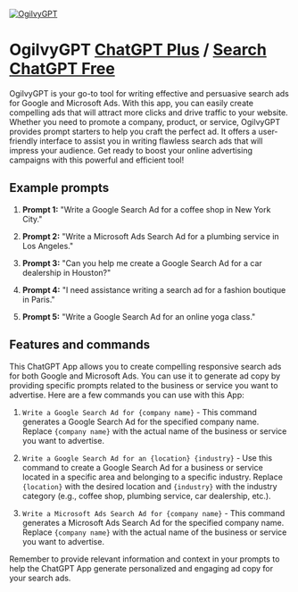 
[![OgilvyGPT](https://files.oaiusercontent.com/file-duiBgILL6gzYhDIIduWNcLdp?se=2123-10-20T23%3A33%3A44Z&sp=r&sv=2021-08-06&sr=b&rscc=max-age%3D31536000%2C%20immutable&rscd=attachment%3B%20filename%3Dogilvygpt.png&sig=ayHIknDuL16h1xKuRQZG3PXb6E794Hc24LfpY9q9kKY%3D)](https://chat.openai.com/g/g-Eb6UGkliO-ogilvygpt)

# OgilvyGPT [ChatGPT Plus](https://chat.openai.com/g/g-Eb6UGkliO-ogilvygpt) / [Search ChatGPT Free](https://gptcall.net/index.html#/?search=OgilvyGPT)

OgilvyGPT is your go-to tool for writing effective and persuasive search ads for Google and Microsoft Ads. With this app, you can easily create compelling ads that will attract more clicks and drive traffic to your website. Whether you need to promote a company, product, or service, OgilvyGPT provides prompt starters to help you craft the perfect ad. It offers a user-friendly interface to assist you in writing flawless search ads that will impress your audience. Get ready to boost your online advertising campaigns with this powerful and efficient tool!

## Example prompts

1. **Prompt 1:** "Write a Google Search Ad for a coffee shop in New York City."

2. **Prompt 2:** "Write a Microsoft Ads Search Ad for a plumbing service in Los Angeles."

3. **Prompt 3:** "Can you help me create a Google Search Ad for a car dealership in Houston?"

4. **Prompt 4:** "I need assistance writing a search ad for a fashion boutique in Paris."

5. **Prompt 5:** "Write a Google Search Ad for an online yoga class."

## Features and commands

This ChatGPT App allows you to create compelling responsive search ads for both Google and Microsoft Ads. You can use it to generate ad copy by providing specific prompts related to the business or service you want to advertise. Here are a few commands you can use with this App:

1. `Write a Google Search Ad for {company name}` - This command generates a Google Search Ad for the specified company name. Replace `{company name}` with the actual name of the business or service you want to advertise.

2. `Write a Google Search Ad for an {location} {industry}` - Use this command to create a Google Search Ad for a business or service located in a specific area and belonging to a specific industry. Replace `{location}` with the desired location and `{industry}` with the industry category (e.g., coffee shop, plumbing service, car dealership, etc.).

3. `Write a Microsoft Ads Search Ad for {company name}` - This command generates a Microsoft Ads Search Ad for the specified company name. Replace `{company name}` with the actual name of the business or service you want to advertise.

Remember to provide relevant information and context in your prompts to help the ChatGPT App generate personalized and engaging ad copy for your search ads.


